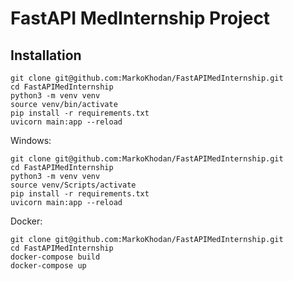 # FastAPI MedInternship Project

## Installation 

```shell
git clone git@github.com:MarkoKhodan/FastAPIMedInternship.git
cd FastAPIMedInternship
python3 -m venv venv
source venv/bin/activate
pip install -r requirements.txt
uvicorn main:app --reload
```

Windows:
```shell
git clone git@github.com:MarkoKhodan/FastAPIMedInternship.git
cd FastAPIMedInternship
python3 -m venv venv
source venv/Scripts/activate
pip install -r requirements.txt
uvicorn main:app --reload
  ```

Docker:
```shell
git clone git@github.com:MarkoKhodan/FastAPIMedInternship.git
cd FastAPIMedInternship
docker-compose build
docker-compose up
```
